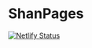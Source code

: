 # ShanPages
[![Netlify Status](https://api.netlify.com/api/v1/badges/9f05f9ed-9114-4d77-84ba-85b80116fa4f/deploy-status)](https://app.netlify.com/sites/shanpages/deploys)

